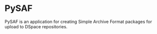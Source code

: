 # PySAF
PySAF is an application for creating Simple Archive Format packages for upload to DSpace repositories.
